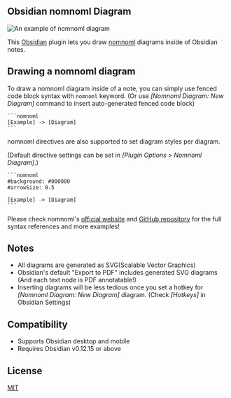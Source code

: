 ## Obsidian nomnoml Diagram

![An example of nomnoml diagram](https://raw.githubusercontent.com/Daeik/obsidian-nomnoml-diagram/main/images/nomnoml-diagram-example.gif)

This [Obsidian](https://obsidian.md/) plugin lets you draw [nomnoml](https://www.nomnoml.com/) diagrams inside of Obsidian notes.


## Drawing a nomnoml diagram

To draw a nomnoml diagram inside of a note, you can simply use fenced code block syntax with `nomnoml` keyword. (Or use *[Nomnoml Diagram: New Diagram]* command to insert auto-generated fenced code block)

    ```nomnoml
    [Example] -> [Diagram]
    ```

nomnoml directives are also supported to set diagram styles per diagram.

(Default directive settings can be set in *[Plugin Options > Nomnoml Diagram]*.)


    ```nomnoml
    #background: #000000
    #arrowSize: 0.5

    [Example] -> [Diagram]
    ```

Please check nomnoml's [official website](https://www.nomnoml.com/) and [GitHub repository](https://github.com/skanaar/nomnoml) for the full syntax references and more examples!


## Notes

- All diagrams are generated as SVG(Scalable Vector Graphics)
- Obsidian's default "Export to PDF" includes generated SVG diagrams (And each text node is PDF annotatable!)
- Inserting diagrams will be less tedious once you set a hotkey for *[Nomnoml Diagram: New Diagram]* diagram. (Check *[Hotkeys]* in Obsidian Settings)


## Compatibility

- Supports Obsidian desktop and mobile
- Requires Obsidian v0.12.15 or above


## License

[MIT](./LICENSE)
